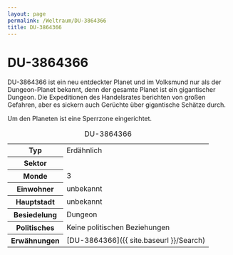 ```yaml
---
layout: page
permalink: /Weltraum/DU-3864366
title: DU-3864366
---
```



# DU-3864366


DU-3864366 ist ein neu entdeckter Planet und im Volksmund nur als der Dungeon-Planet bekannt, denn der gesamte Planet ist ein gigantischer Dungeon. Die Expeditionen des Handelsrates berichten von großen Gefahren, aber es sickern auch Gerüchte über gigantische Schätze durch.

Um den Planeten ist eine Sperrzone eingerichtet.


<aside>
<table data-type="planet">
<caption>DU-3864366</caption>
<tbody>
<tr><th>Typ</th><td>Erdähnlich</td></tr>
<tr><th>Sektor</th><td> </td></tr>
<tr><th>Monde</th><td>3</td></tr>
<tr><th>Einwohner</th><td>unbekannt</td></tr>
<tr><th>Hauptstadt</th><td>unbekannt</td></tr>
<tr><th>Besiedelung</th><td>Dungeon</td></tr>
<tr><th>Politisches</th><td>Keine politischen Beziehungen</td></tr>
<tr><th>Erwähnungen</th><td>[DU-3864366]({{ site.baseurl }}/Search)</td></tr>
</tbody>
</table>

</aside>

